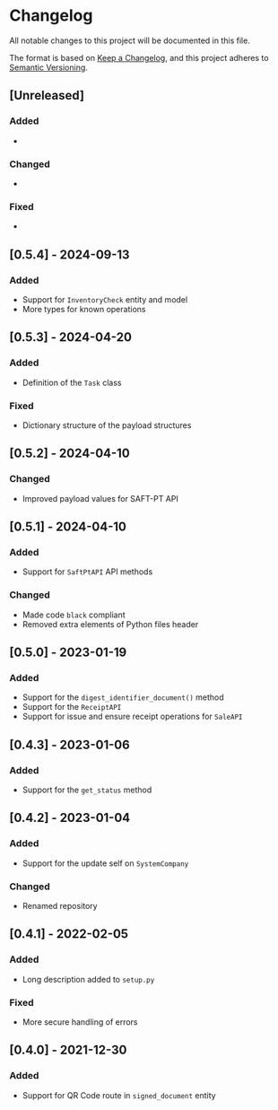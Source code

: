 # Changelog

All notable changes to this project will be documented in this file.

The format is based on [Keep a Changelog](https://keepachangelog.com/en/1.0.0/),
and this project adheres to [Semantic Versioning](https://semver.org/spec/v2.0.0.html).

## [Unreleased]

### Added

*

### Changed

*

### Fixed

*

## [0.5.4] - 2024-09-13

### Added

* Support for `InventoryCheck` entity and model
* More types for known operations

## [0.5.3] - 2024-04-20

### Added

* Definition of the `Task` class

### Fixed

* Dictionary structure of the payload structures

## [0.5.2] - 2024-04-10

### Changed

* Improved payload values for SAFT-PT API

## [0.5.1] - 2024-04-10

### Added

* Support for `SaftPtAPI` API methods

### Changed

* Made code `black` compliant
* Removed extra elements of Python files header

## [0.5.0] - 2023-01-19

### Added

* Support for the `digest_identifier_document()` method
* Support for the `ReceiptAPI`
* Support for issue and ensure receipt operations for `SaleAPI`

## [0.4.3] - 2023-01-06

### Added

* Support for the `get_status` method

## [0.4.2] - 2023-01-04

### Added

* Support for the update self on `SystemCompany`

### Changed

* Renamed repository

## [0.4.1] - 2022-02-05

### Added

* Long description added to `setup.py`

### Fixed

* More secure handling of errors

## [0.4.0] - 2021-12-30

### Added

* Support for QR Code route in `signed_document` entity
